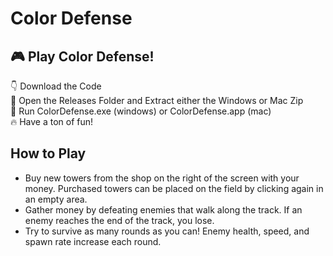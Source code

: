 # Color Defense
## 🎮 Play Color Defense!
👇 Download the Code \
🚪 Open the Releases Folder and Extract either the Windows or Mac Zip \
🚀 Run ColorDefense.exe (windows) or ColorDefense.app (mac)  
🔥 Have a ton of fun!  

## How to Play
* Buy new towers from the shop on the right of the screen with your money. Purchased towers can be placed on the field by clicking again in an empty area.
* Gather money by defeating enemies that walk along the track. If an enemy reaches the end of the track, you lose.
* Try to survive as many rounds as you can! Enemy health, speed, and spawn rate increase each round.
